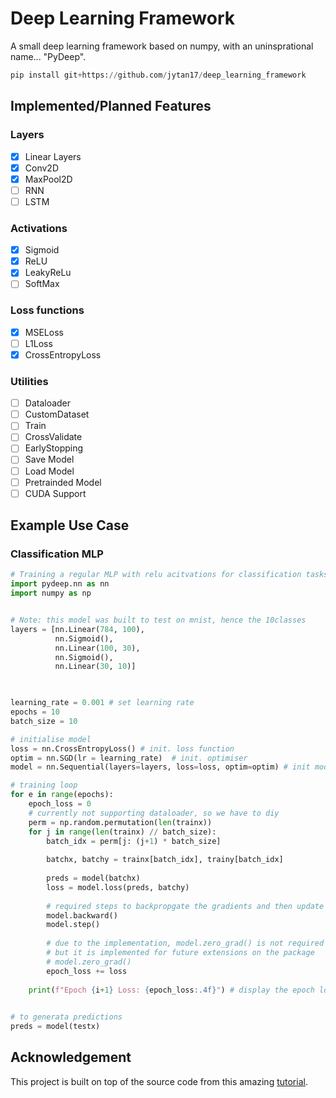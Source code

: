 # Deep Learning Framework

A small deep learning framework based on numpy, with an uninsprational name... "PyDeep".

```python
pip install git+https://github.com/jytan17/deep_learning_framework
```

## Implemented/Planned Features
### Layers
- [x] Linear Layers
- [x] Conv2D
- [x] MaxPool2D
- [ ] RNN
- [ ] LSTM
### Activations
- [x] Sigmoid
- [x] ReLU
- [x] LeakyReLu
- [ ] SoftMax

### Loss functions
- [x] MSELoss
- [ ] L1Loss
- [x] CrossEntropyLoss

### Utilities
- [ ] Dataloader
- [ ] CustomDataset
- [ ] Train
- [ ] CrossValidate
- [ ] EarlyStopping
- [ ] Save Model
- [ ] Load Model
- [ ] Pretrainded Model
- [ ] CUDA Support

## Example Use Case

### Classification MLP
```python
# Training a regular MLP with relu acitvations for classification tasks
import pydeep.nn as nn
import numpy as np


# Note: this model was built to test on mnist, hence the 10classes
layers = [nn.Linear(784, 100), 
          nn.Sigmoid(), 
          nn.Linear(100, 30), 
          nn.Sigmoid(), 
          nn.Linear(30, 10)]
         


learning_rate = 0.001 # set learning rate
epochs = 10
batch_size = 10

# initialise model
loss = nn.CrossEntropyLoss() # init. loss function
optim = nn.SGD(lr = learning_rate)  # init. optimiser
model = nn.Sequential(layers=layers, loss=loss, optim=optim) # init model

# training loop
for e in range(epochs):
    epoch_loss = 0
    # currently not supporting dataloader, so we have to diy
    perm = np.random.permutation(len(trainx))
    for j in range(len(trainx) // batch_size):
        batch_idx = perm[j: (j+1) * batch_size]
        
        batchx, batchy = trainx[batch_idx], trainy[batch_idx]
        
        preds = model(batchx)
        loss = model.loss(preds, batchy)
        
        # required steps to backpropgate the gradients and then update the weights
        model.backward()
        model.step()
        
        # due to the implementation, model.zero_grad() is not required to reset the gradients, 
        # but it is implemented for future extensions on the package
        # model.zero_grad()
        epoch_loss += loss
        
    print(f"Epoch {i+1} Loss: {epoch_loss:.4f}") # display the epoch loss of current epoch
    

# to generata predictions
preds = model(testx)

```

## Acknowledgement
This project is built on top of the source code from this amazing [tutorial](https://towardsdatascience.com/how-to-build-a-diy-deep-learning-framework-in-numpy-59b5b618f9b7).






